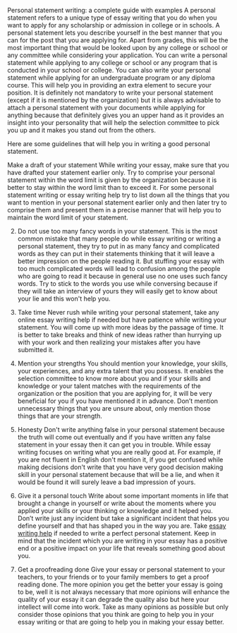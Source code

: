 Personal statement writing: a complete guide with examples 
A personal statement refers to a unique type of essay writing that you do when you want to apply for any scholarship or admission in college or in schools. A personal statement lets you describe yourself in the best manner that you can for the post that you are applying for. 
Apart from grades, this will be the most important thing that would be looked upon by any college or school or any committee while considering your application.
You can write a personal statement while applying to any college or school or any program that is conducted in your school or college. You can also write your personal statement while applying for an undergraduate program or any diploma course. This will help you in providing an extra element to secure your position.
 It is definitely not mandatory to write your personal statement (except if it is mentioned by the organization) but it is always advisable to attach a personal statement with your documents while applying for anything because that definitely gives you an upper hand as it provides an insight into your personality that will help the selection committee to pick you up and it makes you stand out from the others. 

Here are some guidelines that will help you in writing a good personal statement.                
                                                                      
Make a draft of your statement
While writing your essay, make sure that you have drafted your statement earlier only. Try to comprise your personal statement within the word limit is given by the organization because it is better to stay within the word limit than to exceed it. 
For some personal statement writing or essay writing help try to list down all the things that you want to mention in your personal statement earlier only and then later try to comprise them and present them in a precise manner that will help you to maintain the word limit of your statement.

2. Do not use too many fancy words in your statement.
This is the most common mistake that many people do while essay writing or writing a personal statement, they try to put in as many fancy and complicated words as they can put in their statements thinking that it will leave a better impression on the people reading it. 
But stuffing your essay with too much complicated words will lead to confusion among the people who are going to read it because in general use no one uses such fancy words. Try to stick to the words you use while conversing because if they will take an interview of yours they will easily get to know about your lie and this won't help you.
                                                                       
3. Take time
Never rush while writing your personal statement, take any online essay writing help if needed but have patience while writing your statement. You will come up with more ideas by the passage of time. It is better to take breaks and think of new ideas rather than hurrying up with your work and then realizing your mistakes after you have submitted it.

4. Mention your strengths
You should mention your knowledge, your skills, your experiences, and any extra talent that you possess. 
It enables the selection committee to know more about you and if your skills and knowledge or your talent matches with the requirements of the organization or the position that you are applying for, it will be very beneficial for you if you have mentioned it in advance. Don’t mention unnecessary things that you are unsure about, only mention those things that are your strength.

5. Honesty
Don't write anything false in your personal statement because the truth will come out eventually and if you have written any false statement in your essay then it can get you in trouble. 
While essay writing focuses on writing what you are really good at. For example, if you are not fluent in English don't mention it, if you get confused while making decisions don't write that you have very good decision making skill in your personal statement because that will be a lie, and when it would be found it will surely leave a bad impression of yours.
                                                                      
6. Give it a personal touch
Write about some important moments in life that brought a change in yourself or write about the moments where you applied your skills or your thinking or knowledge and it helped you. Don’t write just any incident but take a significant incident that helps you define yourself and that has shaped you in the way you are. 
Take <a href="https://helpinhomework.org/essay-writing-services/">essay writing help</a> if needed to write a perfect personal statement. Keep in mind that the incident which you are writing in your essay has a positive end or a positive impact on your life that reveals something good about you.

7. Get a proofreading done
Give your essay or personal statement to your teachers, to your friends or to your family members to get a proof reading done. 
The more opinion you get the better your essay is going to be, well it is not always necessary that more opinions will enhance the quality of your essay it can degrade the quality also but here your intellect will come into work. 
Take as many opinions as possible but only consider those opinions that you think are going to help you in your essay writing or that are going to help you in making your essay better.
                                                                       
